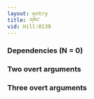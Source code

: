 ```yaml
---
layout: entry
title: འཁེང་
vid: Hill:0139
---
```

### Dependencies (N = 0)


### Two overt arguments


### Three overt arguments
